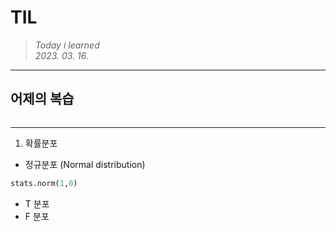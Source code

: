 # **TIL**
>*Today i learned* \
>*2023. 03. 16.*   

---

**어제의 복습**
- 

```python
```

---
   
1. 확률분포
- 정규분포 (Normal distribution)
```python
stats.norm(1,0)
```

- T 분포
- F 분포
   
